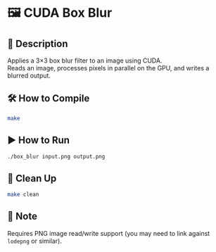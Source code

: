 # 🖼️ CUDA Box Blur

## 🧠 Description
Applies a 3×3 box blur filter to an image using CUDA.  
Reads an image, processes pixels in parallel on the GPU, and writes a blurred output.

## 🛠️ How to Compile
```bash
make
```

## ▶️ How to Run
```bash
./box_blur input.png output.png
```

## 🧹 Clean Up
```bash
make clean
```

## 📝 Note
Requires PNG image read/write support (you may need to link against `lodepng` or similar).
